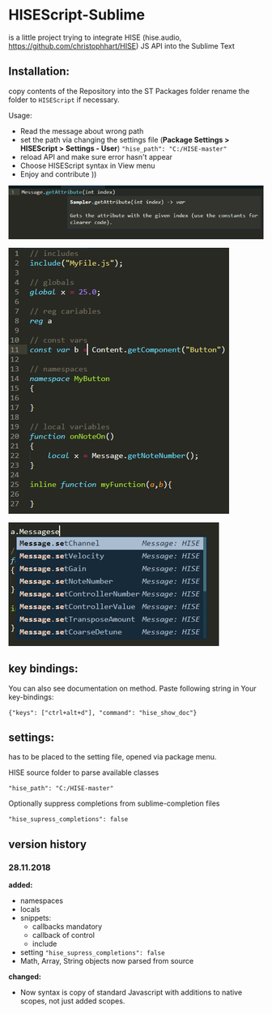 # HISEScript-Sublime

is a little project trying to integrate HISE (hise.audio, https://github.com/christophhart/HISE) JS API into the Sublime Text

## Installation:
copy contents of the Repository into the ST Packages folder
rename the folder to ``HISEScript`` if necessary.

Usage:

* Read the message about wrong path
* set the path via changing the settings file (**Package Settings > HISEScript > Settings - User**) ```"hise_path": "C:/HISE-master"```
* reload API and make sure error hasn't appear
* Choose HISEScript syntax in View menu
* Enjoy and contribute ))

![doc](hisedoc.png?raw=true "Documentation")

![new_syntax](NewSyntax.png?raw=true "NewSyntax")

![completions](hise_completions.png?raw=true "Completions")

## key bindings:
You can also see documentation on method. Paste following string in Your key-bindings: 

    {"keys": ["ctrl+alt+d"], "command": "hise_show_doc"}

## settings:

has to be placed to the setting file, opened via package menu.

HISE source folder to parse available classes

    "hise_path": "C:/HISE-master"

Optionally suppress completions from sublime-completion files

    "hise_supress_completions": false


## version history

### 28.11.2018

**added:**

* namespaces
* locals
* snippets:
    * callbacks mandatory
    * callback of control
    * include
* setting ``"hise_supress_completions": false``
* Math, Array, String objects now parsed from source

**changed:**

* Now syntax is copy of standard Javascript with additions to native scopes, not just added scopes.